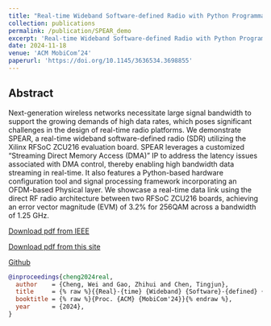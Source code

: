 ```yaml
---
title: "Real-time Wideband Software-defined Radio with Python Programmability based on RFSoC"
collection: publications
permalink: /publication/SPEAR_demo
excerpt: 'Real-time Wideband Software-defined Radio with Python Programmability based on RFSoC'
date: 2024-11-18
venue: 'ACM MobiCom’24'
paperurl: 'https://doi.org/10.1145/3636534.3698855'
---
```

## Abstract
Next-generation wireless networks necessitate large signal bandwidth to support the growing demands of high data rates, which poses significant challenges in the design of real-time radio platforms. We demonstrate SPEAR, a real-time wideband software-defined radio (SDR) utilizing the Xilinx RFSoC ZCU216 evaluation board. SPEAR leverages a customized “Streaming Direct Memory Access (DMA)” IP
to address the latency issues associated with DMA control, thereby enabling high bandwidth data streaming in real-time. It also features a Python-based hardware configuration tool and signal processing framework incorporating an OFDM-based Physical layer. We showcase a real-time data link using the direct RF radio architecture between two RFSoC ZCU216 boards, achieving an error vector magnitude (EVM) of 3.2% for 256QAM across a bandwidth of 1.25 GHz.

[Download pdf from IEEE](https://doi.org/10.1145/3636534.3698855)

[Download pdf from this site](http://WeiCheng14159.github.io/files/publications/SPEAR_demo.pdf)

[Github](https://github.com/functions-lab/SPEAR)

```bibtex
@inproceedings{cheng2024real,
  author    = {Cheng, Wei and Gao, Zhihui and Chen, Tingjun},
  title     = {% raw %}{{Real}-{time} {Wideband} {Software}-{defined} {Radio} with {Python} {Programmability} based on {RFSoC}}{% endraw %},
  booktitle = {% raw %}{Proc. {ACM} {MobiCom'24}}{% endraw %},
  year      = {2024},
}